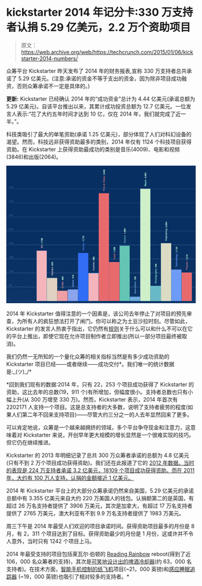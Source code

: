 # kickstarter 2014 年记分卡:330 万支持者认捐 5.29 亿美元，2.2 万个资助项目 

> 原文：<https://web.archive.org/web/https://techcrunch.com/2015/01/06/kickstarter-2014-numbers/>

众筹平台 Kickstarter 昨天发布了 2014 年的财务报表,宣称 330 万支持者总共承诺了 5.29 亿美元。(注意:承诺的资金不等于支出的资金，因为除非项目成功融资，否则众筹承诺不一定是具体的。)

**更新:** Kickstarter 已经确认 2014 年的“成功资金”总计为 4.44 亿美元(承诺总额为 5.29 亿美元)。自该平台推出以来，其累计成功投资总额为 12.7 亿美元。一位发言人表示:“花了大约五年时间才达到 10 亿，仅在 2014 年，我们就完成了近一半。”。

科技类吸引了最大的单笔资助(承诺 1.25 亿美元)，部分体现了人们对科幻设备的渴望。然而，科技远非获得资助最多的类别，2014 年仅有 1124 个科技项目获得资助。在 Kickstarter 上获得资助最成功的类别是音乐(4009)、电影和视频(3846)和出版(2064)。

![Kickstarter 2014](img/0d6d802b61e1a7d979c844b849cbf93a.png)

2014 年 Kickstarter 值得注意的一个因素是，该公司去年停止了对项目的预先审查，为所有人的疯狂想法打开了闸门。你可以称之为土豆沙拉时刻。尽管如此，Kickstarter 的发言人热衷于指出，它仍然有[规则](https://web.archive.org/web/20221205171244/https://www.kickstarter.com/rules)关于什么可以和什么不可以在它的平台上推出，即使它现在允许项目制作者立即推出(所以一部分项目最终被取消)。

我们仍然一无所知的一个量化众筹的相关指标当然是有多少成功资助的 Kickstarter 项目已经——或者继续——成功交付*。我们唯一的统计数据是:\_(ツ)_/*

 *回到我们现有的数据:2014 年，只有 22，253 个项目成功获得了 Kickstarter 的资助，这比去年的总数(19，911 个)有所增加，但幅度很小。支持者总数也只有小幅上升(从 300 万增至 330 万)。然而，Kickstarter 表示，2014 年首次有 2202171 人支持一个项目。这是总支持者的大多数，说明了支持者疲劳的程度(如果人们第二年不回来支持项目)——尽管大约三分之一的人去年显然回来了更多。

可以肯定地说，众筹是一个越来越拥挤的领域，多个平台争夺现金和注意力，这意味着对 Kickstarter 来说，开创早年更大规模的增长显然是一个很难实现的技巧。但它仍在继续推进。

Kickstarter 的 2013 年明细记录了总共 300 万众筹者承诺的总额为 4.8 亿美元(只有不到 2 万个项目成功获得资助)。我们还在此报道了它的 [2012 年数据。当时的表现是 224 万支持者承诺 3.2 亿美元，18109 个项目成功获得资助。而在 2011 年，大约有 100 万人支持，认捐的金额接近 1 亿美元。](https://web.archive.org/web/20221205171244/https://beta.techcrunch.com/2013/01/08/kickstarters-big-2012-2-24-million-people-pledged-320-million-18k-total-successfully-crowdfunded-projects/)

2014 年 Kickstarter 平台上的大部分众筹承诺仍然来自美国，5.29 亿美元的承诺总额中有 3.355 亿美元来自大约 220 万美国人的钱包。认捐额第二的是英国，有超过 26 万名支持者提供了 3906 万美元，其次是加拿大，有超过 17 万名支持者提供了 2765 万美元，澳大利亚有不到 9.9 万名支持者提供了 1983 万美元。

周三下午是 2014 年最受人们欢迎的项目承诺时间。获得资助项目最多的月份是 8 月，有 2，311 个项目达到了目标。获得资助最少的月份是 1 月份，这或许并不令人意外，当时只有 1242 个项目上马。

2014 年最受支持的项目包括莱瓦尔·伯顿的 [Reading Rainbow](https://web.archive.org/web/20221205171244/https://beta.techcrunch.com/2014/06/30/reading-rainbow-has-more-backers-than-any-kickstarter-campaign-ever/) reboot(得到了近 106，000 名众筹者的支持)，其次是[可笑地设计出的啤酒冷却器](https://web.archive.org/web/20221205171244/https://beta.techcrunch.com/2014/07/15/the-5-million-cooler/)(约 63，000 名支持者)。在技术方面，[智能手机控制的纸飞机](https://web.archive.org/web/20221205171244/https://beta.techcrunch.com/2013/11/28/paper-plane-3-0/)项目(~21，000 英镑)和[感应睡眠追踪器](https://web.archive.org/web/20221205171244/https://beta.techcrunch.com/2014/07/23/thiel-fellows-elegant-sleep-sensor-the-sense-crushes-kickstarter-with-120k-in-a-few-hours/) (~19，000 英镑)也吸引了相对较多的支持者。*